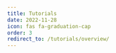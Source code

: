 ```yaml
---
title: Tutorials
date: 2022-11-28
icon: fas fa-graduation-cap
order: 3
redirect_to: /tutorials/overview/
---
```

